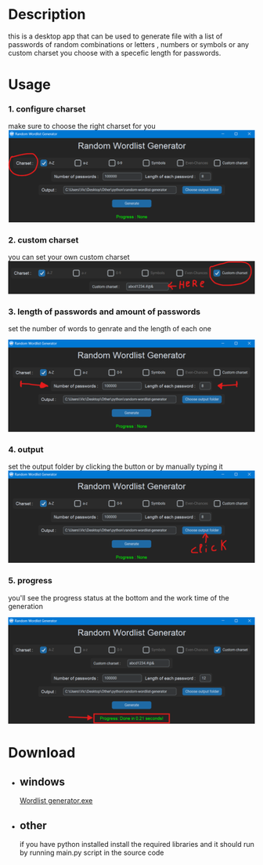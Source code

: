 # Description

this is a desktop app that can be used to generate file with a list of passwords of random combinations or letters , numbers or symbols or any custom charset you choose with a specefic length for passwords.

# Usage

### 1. configure charset

make sure to choose the right charset for you
![charset](./doc/charset.png)

### 2. custom charset

you can set your own custom charset
![custom charset](./doc/custom%20charset.png)

### 3. length of passwords and amount of passwords

set the number of words to genrate and the length of each one

![count](./doc/number%20&&%20count.png)

### 4. output

set the output folder by clicking the button or by manually typing it
![output](./doc/output.png)

### 5. progress

you'll see the progress status at the bottom and the work time of the generation

![progress](./doc/progress.png)

# Download

- ## windows
  [Wordlist generator.exe](https://www.mediafire.com/file/7nd1cik5mbzsl4p/RWG.zip/file)
- ## other
  if you have python installed install the required libraries and it should run by running main\.py script in the source code
